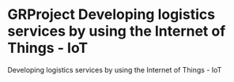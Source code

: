 # GRProject Developing logistics services by using the Internet of Things - IoT
Developing logistics services by using the Internet of Things - IoT
